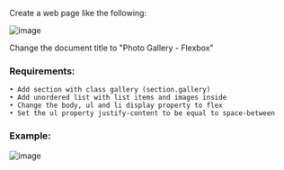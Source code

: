 Create a web page like the following:

![image](https://github.com/nsinorov/SoftUniMainPath/assets/45227327/be6bea5f-29f1-4e96-8c75-d6d28a1b30e1)

Change the document title to "Photo Gallery - Flexbox"

### Requirements:

    • Add section with class gallery (section.gallery)
    • Add unordered list with list items and images inside
    • Change the body, ul and li display property to flex
    • Set the ul property justify-content to be equal to space-between

### Example: 

![image](https://github.com/nsinorov/SoftUniMainPath/assets/45227327/f355b6e4-d70d-48e2-9989-a1ac2637c586)
